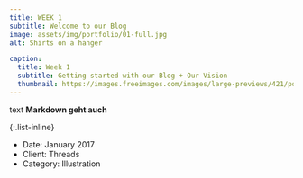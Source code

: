```yaml
---
title: WEEK 1 
subtitle: Welcome to our Blog
image: assets/img/portfolio/01-full.jpg
alt: Shirts on a hanger

caption:
  title: Week 1
  subtitle: Getting started with our Blog + Our Vision
  thumbnail: https://images.freeimages.com/images/large-previews/421/polar-bear-calisthenics-1394792.jpg
---
```

text **Markdown geht auch**

{:.list-inline}
- Date: January 2017
- Client: Threads
- Category: Illustration

